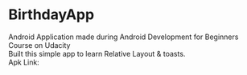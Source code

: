 # BirthdayApp
Android Application made during Android Development for Beginners Course on Udacity  
Built this simple app to learn Relative Layout & toasts.  
Apk Link: 
